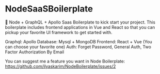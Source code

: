 # NodeSaaSBoilerplate

💪 Node + GraphQL + Apollo Saas Boilerplate to kick start your project. This boilerplate includes frontend applications in Vue and React so that you can pickup your favorite UI framework to get started with.

Graphql: Apollo
Database: Mysql + MongoDB
Frontend: React + Vue (You can choose your favorite one)
Auth: Forget Password, General Auth, Two Factor Authorization By Email

You can suggest me a feature you want in Node Boilerplate: https://github.com/ilyaskarim/NodeBoilerplate/issues/2
